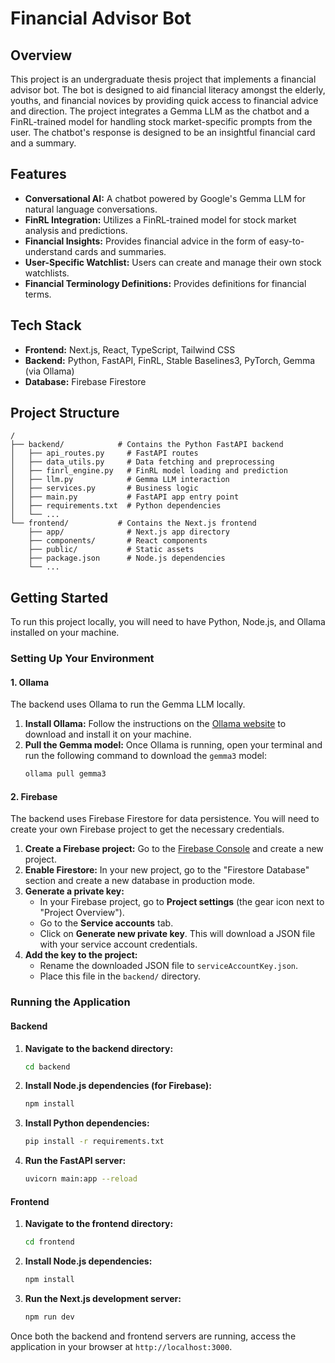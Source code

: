# Financial Advisor Bot

## Overview

This project is an undergraduate thesis project that implements a financial advisor bot. The bot is designed to aid financial literacy amongst the elderly, youths, and financial novices by providing quick access to financial advice and direction. The project integrates a Gemma LLM as the chatbot and a FinRL-trained model for handling stock market-specific prompts from the user. The chatbot's response is designed to be an insightful financial card and a summary.

## Features

- **Conversational AI:** A chatbot powered by Google's Gemma LLM for natural language conversations.
- **FinRL Integration:** Utilizes a FinRL-trained model for stock market analysis and predictions.
- **Financial Insights:** Provides financial advice in the form of easy-to-understand cards and summaries.
- **User-Specific Watchlist:** Users can create and manage their own stock watchlists.
- **Financial Terminology Definitions:** Provides definitions for financial terms.

## Tech Stack

- **Frontend:** Next.js, React, TypeScript, Tailwind CSS
- **Backend:** Python, FastAPI, FinRL, Stable Baselines3, PyTorch, Gemma (via Ollama)
- **Database:** Firebase Firestore

## Project Structure

```
/
├── backend/            # Contains the Python FastAPI backend
│   ├── api_routes.py     # FastAPI routes
│   ├── data_utils.py     # Data fetching and preprocessing
│   ├── finrl_engine.py   # FinRL model loading and prediction
│   ├── llm.py            # Gemma LLM interaction
│   ├── services.py       # Business logic
│   ├── main.py           # FastAPI app entry point
│   ├── requirements.txt  # Python dependencies
│   └── ...
└── frontend/           # Contains the Next.js frontend
    ├── app/              # Next.js app directory
    ├── components/       # React components
    ├── public/           # Static assets
    ├── package.json      # Node.js dependencies
    └── ...
```

## Getting Started

To run this project locally, you will need to have Python, Node.js, and Ollama installed on your machine.

### Setting Up Your Environment

#### 1. Ollama

The backend uses Ollama to run the Gemma LLM locally.

1.  **Install Ollama:** Follow the instructions on the [Ollama website](https://ollama.ai/) to download and install it on your machine.
2.  **Pull the Gemma model:** Once Ollama is running, open your terminal and run the following command to download the `gemma3` model:
    ```bash
    ollama pull gemma3
    ```

#### 2. Firebase

The backend uses Firebase Firestore for data persistence. You will need to create your own Firebase project to get the necessary credentials.

1.  **Create a Firebase project:** Go to the [Firebase Console](https://console.firebase.google.com/) and create a new project.
2.  **Enable Firestore:** In your new project, go to the "Firestore Database" section and create a new database in production mode.
3.  **Generate a private key:**
    - In your Firebase project, go to **Project settings** (the gear icon next to "Project Overview").
    - Go to the **Service accounts** tab.
    - Click on **Generate new private key**. This will download a JSON file with your service account credentials.
4.  **Add the key to the project:**
    - Rename the downloaded JSON file to `serviceAccountKey.json`.
    - Place this file in the `backend/` directory.

### Running the Application

#### Backend

1.  **Navigate to the backend directory:**

    ```bash
    cd backend
    ```

2.  **Install Node.js dependencies (for Firebase):**

    ```bash
    npm install
    ```

3.  **Install Python dependencies:**

    ```bash
    pip install -r requirements.txt
    ```

3.  **Run the FastAPI server:**
    ```bash
    uvicorn main:app --reload
    ```

#### Frontend

1.  **Navigate to the frontend directory:**

    ```bash
    cd frontend
    ```

2.  **Install Node.js dependencies:**

    ```bash
    npm install
    ```

3.  **Run the Next.js development server:**
    ```bash
    npm run dev
    ```

Once both the backend and frontend servers are running, access the application in your browser at `http://localhost:3000`.
